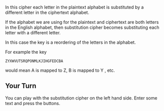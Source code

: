 In this cipher each letter in the plaintext alphabet is substituted by a different letter in the ciphertext alphabet. 

If the alphabet we are using for the plaintext and ciphertext are both letters in the English alphabet, then substitution cipher becomes substituting each letter with a different letter.  

In this case the key is a reordering of the letters in the alphabet.

For example the key

`ZYXWVUTSRQPONMLKJIHGFEDCBA`

would mean A is mapped to Z, B is mapped to Y , etc.  

## Your Turn
You can play with the substitution cipher on the left hand side. Enter some text and press the buttons.
